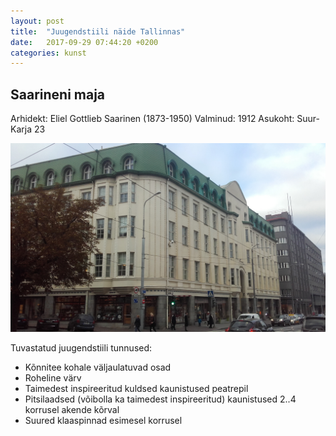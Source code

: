 ```yaml
---
layout: post
title:  "Juugendstiili näide Tallinnas"
date:   2017-09-29 07:44:20 +0200
categories: kunst
---
```


## Saarineni maja
Arhidekt: Eliel Gottlieb Saarinen (1873-1950)
Valminud: 1912
Asukoht: Suur-Karja 23

![Pilt](/images/saarineni_maja.jpg)

Tuvastatud juugendstiili tunnused:
* Kõnnitee kohale väljaulatuvad osad
* Roheline värv
* Taimedest inspireeritud kuldsed kaunistused peatrepil
* Pitsilaadsed (võibolla ka taimedest inspireeritud) kaunistused 2..4 korrusel akende kõrval
* Suured klaaspinnad esimesel korrusel
